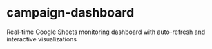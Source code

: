 # campaign-dashboard
Real-time Google Sheets monitoring dashboard with auto-refresh and interactive visualizations
